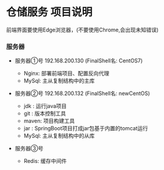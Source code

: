 # 仓储服务 项目说明

前端界面要使用Edge浏览器，(不要使用Chrome,会出现未知错误)

### 服务器
- 服务器①号 192.168.200.130 (FinalShell名: CentOS7)
  - Nginx: 部署前端项目、配置反向代理
  - MySql: 主从复制结构中的主库
  
- 服务器②号 192.168.200.132 (FinalShell名: newCentOS)
  - jdk  : 运行java项目
  - git  : 版本控制工具
  - maven: 项目构建工具
  - jar  : SpringBoot项目打成jar包基于内置的tomcat运行
  - MySql: 主从复制结构中的从库
  
- 服务器③号 
  - Redis: 缓存中间件
